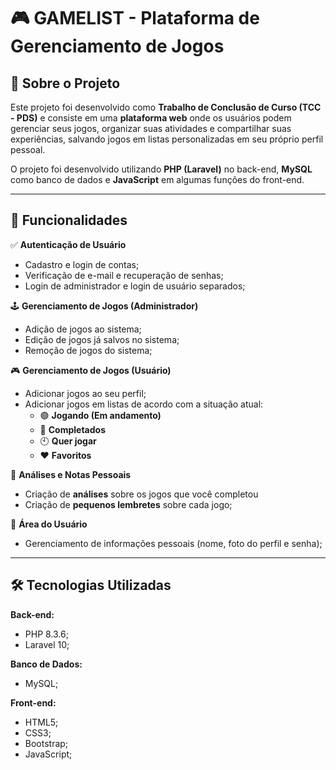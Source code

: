 # 🎮 GAMELIST - Plataforma de Gerenciamento de Jogos  

## 📘 Sobre o Projeto  

Este projeto foi desenvolvido como **Trabalho de Conclusão de Curso (TCC - PDS)** e consiste em uma **plataforma web** onde os usuários podem gerenciar seus jogos, organizar suas atividades e compartilhar suas experiências, salvando jogos em listas personalizadas em seu próprio perfil pessoal. 

O projeto foi desenvolvido utilizando **PHP (Laravel)** no back-end, **MySQL** como banco de dados e **JavaScript** em algumas funções do front-end.  

---

## 🧩 Funcionalidades  

✅ **Autenticação de Usuário**  
- Cadastro e login de contas;
- Verificação de e-mail e recuperação de senhas;
- Login de administrador e login de usuário separados;  

🕹️ **Gerenciamento de Jogos (Administrador)**  
- Adição de jogos ao sistema;  
- Edição de jogos já salvos no sistema;
- Remoção de jogos do sistema;

🎮 **Gerenciamento de Jogos (Usuário)**  
- Adicionar jogos ao seu perfil;  
- Adicionar jogos em listas de acordo com a situação atual:  
  - 🟢 **Jogando (Em andamento)**  
  - 🏁 **Completados**  
  - 🕙 **Quer jogar**  
  - ❤️ **Favoritos**  

📝 **Análises e Notas Pessoais**  
- Criação de **análises** sobre os jogos que você completou  
- Criação de **pequenos lembretes** sobre cada jogo;  

👤 **Área do Usuário**  
- Gerenciamento de informações pessoais (nome, foto do perfil e senha);  

---

## 🛠️ Tecnologias Utilizadas  

**Back-end:**  
- PHP 8.3.6;  
- Laravel 10;  

**Banco de Dados:**  
- MySQL;  

**Front-end:**  
- HTML5;  
- CSS3;
- Bootstrap;  
- JavaScript;   
